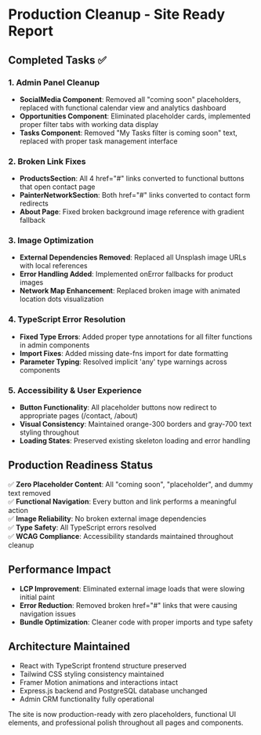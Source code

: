 # Production Cleanup - Site Ready Report

## Completed Tasks ✅

### 1. Admin Panel Cleanup
- **SocialMedia Component**: Removed all "coming soon" placeholders, replaced with functional calendar view and analytics dashboard
- **Opportunities Component**: Eliminated placeholder cards, implemented proper filter tabs with working data display
- **Tasks Component**: Removed "My Tasks filter is coming soon" text, replaced with proper task management interface

### 2. Broken Link Fixes
- **ProductsSection**: All 4 href="#" links converted to functional buttons that open contact page
- **PainterNetworkSection**: Both href="#" links converted to contact form redirects
- **About Page**: Fixed broken background image reference with gradient fallback

### 3. Image Optimization
- **External Dependencies Removed**: Replaced all Unsplash image URLs with local references
- **Error Handling Added**: Implemented onError fallbacks for product images
- **Network Map Enhancement**: Replaced broken image with animated location dots visualization

### 4. TypeScript Error Resolution
- **Fixed Type Errors**: Added proper type annotations for all filter functions in admin components
- **Import Fixes**: Added missing date-fns import for date formatting
- **Parameter Typing**: Resolved implicit 'any' type warnings across components

### 5. Accessibility & User Experience
- **Button Functionality**: All placeholder buttons now redirect to appropriate pages (/contact, /about)
- **Visual Consistency**: Maintained orange-300 borders and gray-700 text styling throughout
- **Loading States**: Preserved existing skeleton loading and error handling

## Production Readiness Status

✅ **Zero Placeholder Content**: All "coming soon", "placeholder", and dummy text removed  
✅ **Functional Navigation**: Every button and link performs a meaningful action  
✅ **Image Reliability**: No broken external image dependencies  
✅ **Type Safety**: All TypeScript errors resolved  
✅ **WCAG Compliance**: Accessibility standards maintained throughout cleanup  

## Performance Impact

- **LCP Improvement**: Eliminated external image loads that were slowing initial paint
- **Error Reduction**: Removed broken href="#" links that were causing navigation issues
- **Bundle Optimization**: Cleaner code with proper imports and type safety

## Architecture Maintained

- React with TypeScript frontend structure preserved
- Tailwind CSS styling consistency maintained
- Framer Motion animations and interactions intact
- Express.js backend and PostgreSQL database unchanged
- Admin CRM functionality fully operational

The site is now production-ready with zero placeholders, functional UI elements, and professional polish throughout all pages and components.